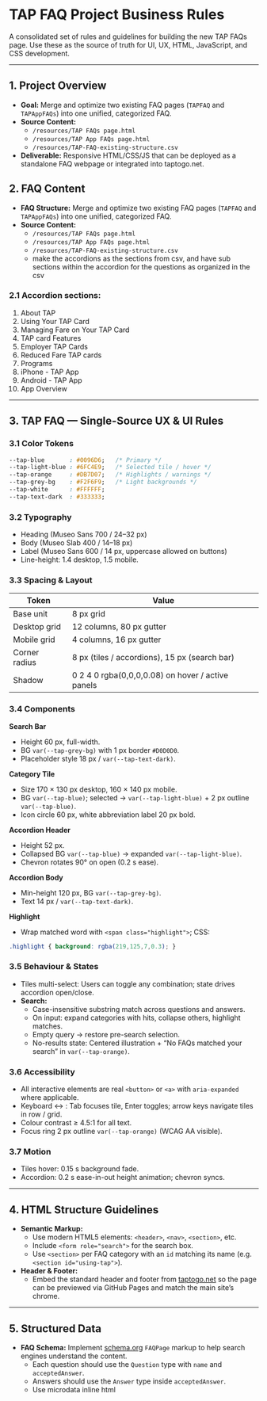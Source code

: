# TAP FAQ Project Business Rules

A consolidated set of rules and guidelines for building the new TAP FAQs page. Use these as the source of truth for UI, UX, HTML, JavaScript, and CSS development.

---

## 1. Project Overview
- **Goal:** Merge and optimize two existing FAQ pages (`TAPFAQ` and `TAPAppFAQs`) into one unified, categorized FAQ.
- **Source Content:**
  - `/resources/TAP FAQs page.html`
  - `/resources/TAP App FAQs page.html`
  - `/resources/TAP-FAQ-existing-structure.csv`
- **Deliverable:** Responsive HTML/CSS/JS that can be deployed as a standalone FAQ webpage or integrated into taptogo.net.

## 2. FAQ Content
- **FAQ Structure:** Merge and optimize two existing FAQ pages (`TAPFAQ` and `TAPAppFAQs`) into one unified, categorized FAQ.
- **Source Content:**
  - `/resources/TAP FAQs page.html`
  - `/resources/TAP App FAQs page.html`
  - `/resources/TAP-FAQ-existing-structure.csv`
  - make the accordions as the sections from csv, and have sub sections within the accordion for the questions as organized in the csv
  

### 2.1 Accordion sections:
1. About TAP
2. Using Your TAP Card
3. Managing Fare on Your TAP Card
4. TAP card Features
5. Employer TAP Cards
6. Reduced Fare TAP cards
7. Programs
8. iPhone - TAP App
9. Android - TAP App
10. App Overview

---

## 3. TAP FAQ — Single-Source UX & UI Rules

### 3.1 Color Tokens
```css
--tap-blue       : #0096D6;   /* Primary */
--tap-light-blue : #6FC4E9;   /* Selected tile / hover */
--tap-orange     : #DB7D07;   /* Highlights / warnings */
--tap-grey-bg    : #F2F6F9;   /* Light backgrounds */
--tap-white      : #FFFFFF;
--tap-text-dark  : #333333;
```

### 3.2 Typography
- Heading (Museo Sans 700 / 24–32 px)
- Body (Museo Slab 400 / 14–18 px)
- Label (Museo Sans 600 / 14 px, uppercase allowed on buttons)
- Line-height: 1.4 desktop, 1.5 mobile.

### 3.3 Spacing & Layout
| Token         | Value                                             |
|-------------- |---------------------------------------------------|
| Base unit     | 8 px grid                                         |
| Desktop grid  | 12 columns, 80 px gutter                          |
| Mobile grid   | 4 columns, 16 px gutter                           |
| Corner radius | 8 px (tiles / accordions), 15 px (search bar)     |
| Shadow        | 0 2 4 0 rgba(0,0,0,0.08) on hover / active panels |

### 3.4 Components
**Search Bar**

- Height 60 px, full-width.
- BG `var(--tap-grey-bg)` with 1 px border `#D0D0D0`.
- Placeholder style 18 px / `var(--tap-text-dark)`.

**Category Tile**

- Size 170 × 130 px desktop, 160 × 140 px mobile.
- BG `var(--tap-blue)`; selected → `var(--tap-light-blue)` + 2 px outline `var(--tap-blue)`.
- Icon circle 60 px, white abbreviation label 20 px bold.

**Accordion Header**

- Height 52 px.
- Collapsed BG `var(--tap-blue)` → expanded `var(--tap-light-blue)`.
- Chevron rotates 90° on open (0.2 s ease).

**Accordion Body**

- Min-height 120 px, BG `var(--tap-grey-bg)`.
- Text 14 px / `var(--tap-text-dark)`.

**Highlight**

- Wrap matched word with `<span class="highlight">`; CSS:

```css
.highlight { background: rgba(219,125,7,0.3); }
```

### 3.5 Behaviour & States
- Tiles multi-select: Users can toggle any combination; state drives accordion open/close.
- **Search:**
  - Case-insensitive substring match across questions and answers.
  - On input: expand categories with hits, collapse others, highlight matches.
  - Empty query → restore pre-search selection.
  - No-results state: Centered illustration + “No FAQs matched your search” in `var(--tap-orange)`.

### 3.6 Accessibility
- All interactive elements are real `<button>` or `<a>` with `aria-expanded` where applicable.
- Keyboard ↔ : Tab focuses tile, Enter toggles; arrow keys navigate tiles in row / grid.
- Colour contrast ≥ 4.5:1 for all text.
- Focus ring 2 px outline `var(--tap-orange)` (WCAG AA visible).

### 3.7 Motion
- Tiles hover: 0.15 s background fade.
- Accordion: 0.2 s ease-in-out height animation; chevron syncs.

---

## 4. HTML Structure Guidelines

- **Semantic Markup:**
  - Use modern HTML5 elements: `<header>`, `<nav>`, `<section>`, etc.
  - Include `<form role="search">` for the search box.
  - Use `<section>` per FAQ category with an `id` matching its name (e.g. `<section id="using-tap">`).
- **Header & Footer:**
  - Embed the standard header and footer from [taptogo.net](http://taptogo.net/) so the page can be previewed via GitHub Pages and match the main site’s chrome.

---

## 5. Structured Data

- **FAQ Schema:** Implement [schema.org](https://schema.org) `FAQPage` markup to help search engines understand the content.
  - Each question should use the `Question` type with `name` and `acceptedAnswer`.
  - Answers should use the `Answer` type inside `acceptedAnswer`.
  - Use microdata inline html

